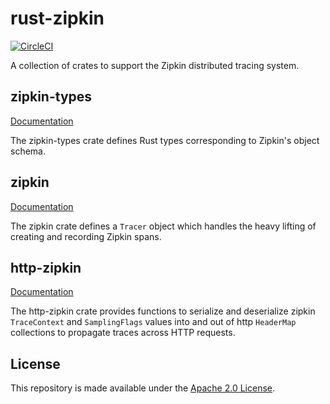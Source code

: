 # rust-zipkin

[![CircleCI](https://circleci.com/gh/palantir/rust-zipkin.svg?style=shield)](https://circleci.com/gh/palantir/rust-zipkin)

A collection of crates to support the Zipkin distributed tracing system.

## zipkin-types

[Documentation](https://docs.rs/zipkin-types)

The zipkin-types crate defines Rust types corresponding to Zipkin's object
schema.

## zipkin

[Documentation](https://docs.rs/zipkin)

The zipkin crate defines a `Tracer` object which handles the heavy lifting of
creating and recording Zipkin spans.

## http-zipkin

[Documentation](https://docs.rs/http-zipkin)

The http-zipkin crate provides functions to serialize and deserialize zipkin
`TraceContext` and `SamplingFlags` values into and out of http `HeaderMap`
collections to propagate traces across HTTP requests.

## License

This repository is made available under the [Apache 2.0 License](http://www.apache.org/licenses/LICENSE-2.0).
